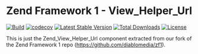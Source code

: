 # Zend Framework 1 - View_Helper_Url

[![Build](https://github.com/diablomedia/zf1-view-helper-url/workflows/Build/badge.svg?event=push)](https://github.com/diablomedia/zf1-view-helper-url/actions?query=workflow%3ABuild+event%3Apush)
[![codecov](https://codecov.io/gh/diablomedia/zf1-view-helper-url/branch/master/graph/badge.svg)](https://codecov.io/gh/diablomedia/zf1-view-helper-url)
[![Latest Stable Version](https://poser.pugx.org/diablomedia/zendframework1-view-helper-url/v/stable)](https://packagist.org/packages/diablomedia/zendframework1-view-helper-url)
[![Total Downloads](https://poser.pugx.org/diablomedia/zendframework1-view-helper-url/downloads)](https://packagist.org/packages/diablomedia/zendframework1-view-helper-url)
[![License](https://poser.pugx.org/diablomedia/zendframework1-view-helper-url/license)](https://packagist.org/packages/diablomedia/zendframework1-view-helper-url)

This is just the Zend_View_Helper_Url component extracted from our fork of the Zend Framework 1 repo (https://github.com/diablomedia/zf1).
